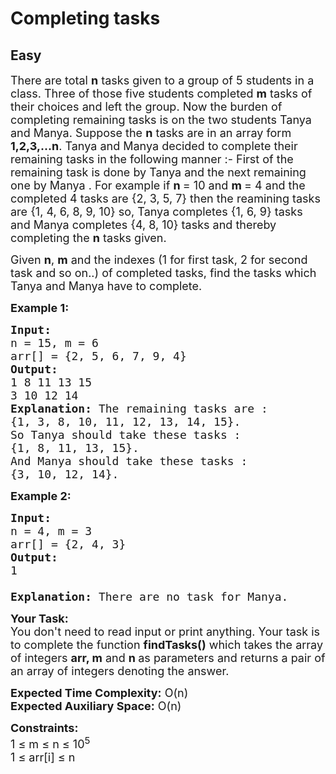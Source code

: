 # Completing tasks
## Easy
<div class="problems_problem_content__Xm_eO"><p><span style="font-size:18px">There are total <strong>n</strong> tasks given to a group of 5 students in a class. Three of those five students completed <strong>m</strong> tasks of their choices and left the group. Now the burden of completing remaining tasks is on the two students Tanya and Manya. Suppose the <strong>n</strong>&nbsp;tasks are in an array form <strong>1,2,3,...n</strong>. Tanya and Manya decided to complete their remaining tasks in the following manner :- First of the remaining task is done by Tanya and the next&nbsp;remaining one by Manya . For example if <strong>n&nbsp;</strong>= 10 and <strong>m&nbsp;</strong>= 4 and the completed 4 tasks are {2, 3, 5, 7}&nbsp;then the reamining tasks are {1, 4, 6, 8, 9, 10}&nbsp;so, Tanya completes {1, 6, 9} tasks and Manya completes {4, 8, 10} tasks and thereby completing the <strong>n</strong> tasks given.</span></p>

<p><span style="font-size:18px">Given <strong>n</strong>, <strong>m</strong> and the indexes (1 for first task, 2 for second task and so on..) of completed tasks, find the tasks which Tanya and Manya have to complete.</span></p>

<p><span style="font-size:18px"><strong>Example 1:</strong></span></p>

<pre><span style="font-size:18px"><strong>Input:
</strong>n = 15, m = 6
arr[] = {2, 5, 6, 7, 9, 4}
<strong>Output:</strong> 
1 8 11 13 15&nbsp;
3 10 12 14&nbsp;
<strong>Explanation:</strong> The remaining tasks are :
{1, 3, 8, 10, 11, 12, 13, 14, 15}.
So Tanya should take these tasks :
{1, 8, 11, 13, 15}.
And Manya should take these tasks :
{3, 10, 12, 14}.</span></pre>

<p><span style="font-size:18px"><strong>Example 2:</strong></span></p>

<pre><span style="font-size:18px"><strong>Input:
</strong>n = 4, m = 3
arr[] = {2, 4, 3}
<strong>Output:</strong> 
1

<strong>Explanation:</strong>&nbsp;There are no task for Manya.
</span></pre>

<p><span style="font-size:18px"><strong>Your Task:</strong><br>
You don't need to read input or print anything. Your task is to complete the function&nbsp;<strong>findTasks()</strong>&nbsp;which takes the array of integers&nbsp;<strong>arr, m</strong>&nbsp;and&nbsp;<strong>n&nbsp;</strong>as parameters and returns a pair of an array&nbsp;of integers denoting the answer.</span></p>

<p><span style="font-size:18px"><strong>Expected Time Complexity:</strong>&nbsp;O(n)<br>
<strong>Expected Auxiliary Space:</strong>&nbsp;O(n)</span></p>

<p><span style="font-size:18px"><strong>Constraints:</strong><br>
1 ≤ m&nbsp;≤ n&nbsp;≤ 10<sup>5</sup><br>
1 ≤ arr[i] ≤ n</span></p>
</div>